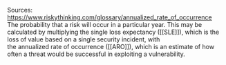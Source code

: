 Sources:
https://www.riskythinking.com/glossary/annualized_rate_of_occurrence
\
The probability that a risk will occur in a particular year. This may be calculated by multiplying the single loss expectancy ([[SLE]]), which is the loss of value based on a single security incident, with the annualized rate of occurrence ([[ARO]]), which is an estimate of how often a threat would be successful in exploiting a vulnerability.
